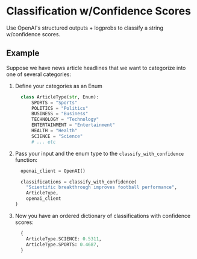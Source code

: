 # Classification w/Confidence Scores
Use OpenAI's structured outputs + logprobs to classify a string w/confidence scores.

## Example
Suppose we have news article headlines that we want to categorize into one of several categories:

1. Define your categories as an Enum
    ```python
      class ArticleType(str, Enum):
          SPORTS = "Sports"
          POLITICS = "Politics"
          BUSINESS = "Business"
          TECHNOLOGY = "Technology"
          ENTERTAINMENT = "Entertainment"
          HEALTH = "Health"
          SCIENCE = "Science"
          # ... etc
    ```
2. Pass your input and the enum type to the `classify_with_confidence` function:
    ```python
      openai_client = OpenAI()

      classifications = classify_with_confidence(
        "Scientific breakthrough improves football performance",
        ArticleType,
        openai_client
    )
    ```
3. Now you have an ordered dictionary of classifications with confidence scores:
    ```python
      {
        ArticleType.SCIENCE: 0.5311,
        ArticleType.SPORTS: 0.4687,
      }
    ```